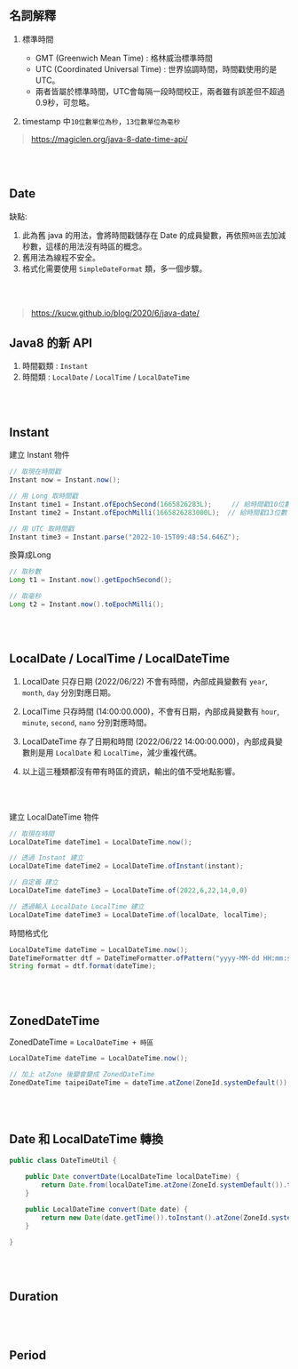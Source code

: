 ## 名詞解釋
1. 標準時間
    * GMT (Greenwich Mean Time) : 格林威治標準時間 
    * UTC (Coordinated Universal Time) : 世界協調時間，時間戳使用的是 UTC。
    * 兩者皆屬於標準時間，UTC會每隔一段時間校正，兩者雖有誤差但不超過0.9秒，可忽略。

2. timestamp 中`10位數單位為秒`，`13位數單位為毫秒`

> https://magiclen.org/java-8-date-time-api/

<br/>

<br/>

## Date
缺點: 
1. 此為舊 java 的用法，會將時間戳儲存在 Date 的成員變數，再依照`時區`去加減秒數，這樣的用法沒有時區的概念。
2. 舊用法為線程不安全。
3. 格式化需要使用 `SimpleDateFormat` 類，多一個步驟。

<br/>

<br/>

> https://kucw.github.io/blog/2020/6/java-date/

## Java8 的新 API 
1. 時間戳類 : `Instant`
2. 時間類 : `LocalDate` / `LocalTime` / `LocalDateTime`


<br/>

<br/>

## Instant 
建立 Instant 物件
```java
// 取現在時間戳
Instant now = Instant.now();

// 用 Long 取時間戳
Instant time1 = Instant.ofEpochSecond(1665826283L);     // 給時間戳10位數
Instant time2 = Instant.ofEpochMilli(1665826283000L);  // 給時間戳13位數

// 用 UTC 取時間戳
Instant time3 = Instant.parse("2022-10-15T09:48:54.646Z");
```
換算成Long
```java
// 取秒數
Long t1 = Instant.now().getEpochSecond();

// 取毫秒
Long t2 = Instant.now().toEpochMilli();
```

<br/>

<br/>

## LocalDate / LocalTime / LocalDateTime 
1. LocalDate 只存日期 (2022/06/22) 不會有時間，內部成員變數有 `year`, `month`, `day` 分別對應日期。

2. LocalTime 只存時間 (14:00:00.000)，不會有日期，內部成員變數有 `hour`, `minute`, `second`, `nano` 分別對應時間。

3. LocalDateTime 存了日期和時間 (2022/06/22 14:00:00.000)，內部成員變數則是用 `LocalDate` 和 `LocalTime`，減少重複代碼。

4. 以上這三種類都沒有帶有時區的資訊，輸出的值不受地點影響。

<br/>

<br/>

建立 LocalDateTime 物件
```java
// 取現在時間
LocalDateTime dateTime1 = LocalDateTime.now();

// 透過 Instant 建立
LocalDateTime dateTime2 = LocalDateTime.ofInstant(instant);

// 自定義 建立
LocalDateTime dateTime3 = LocalDateTime.of(2022,6,22,14,0,0)

// 透過輸入 LocalDate LocalTime 建立
LocalDateTime dateTime3 = LocalDateTime.of(localDate, localTime);
```
時間格式化
```java
LocalDateTime dateTime = LocalDateTime.now();
DateTimeFormatter dtf = DateTimeFormatter.ofPattern("yyyy-MM-dd HH:mm:ss");
String format = dtf.format(dateTime);
```

<br/>

<br/>

## ZonedDateTime 
ZonedDateTime = `LocalDateTime + 時區`

```java
LocalDateTime dateTime = LocalDateTime.now();

// 加上 atZone 後變會變成 ZonedDateTime
ZonedDateTime taipeiDateTime = dateTime.atZone(ZoneId.systemDefault());
```

<br/>

<br/>

## Date 和 LocalDateTime 轉換
```java
public class DateTimeUtil {
    
    public Date convertDate(LocalDateTime localDateTime) {
        return Date.from(localDateTime.atZone(ZoneId.systemDefault()).toInstant());
    }

    public LocalDateTime convert(Date date) {
        return new Date(date.getTime()).toInstant().atZone(ZoneId.systemDefault()).toLocalDateTime();
    }

}
```

<br/>

<br/>

## Duration

<br/>

<br/>

## Period

<br/>

<br/>

##